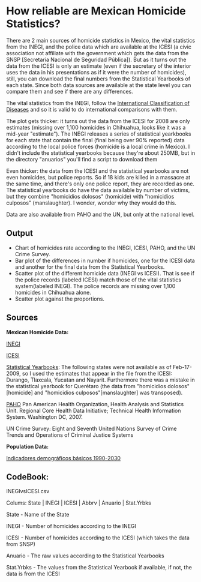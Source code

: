 ﻿How reliable are Mexican Homicide Statistics?
================================================

There are 2 main sources of homicide statistics in Mexico, the vital
statistics from the INEGI, and the police data which are available at
the ICESI (a civic association not affiliate with the
government which gets the data from the SNSP [Secretaría Nacional de Seguridad Pública]). But as it turns out the data from the ICESI is only an estimate
(even if the secretary of the interior uses the data in his presentations
as if it were the number of homicides), 
still, you can download the final numbers from the Statistical Yearbooks of 
each state. Since both data sources are available at the state level you can
compare them and see if there are any differences.

The vital statistics from the INEGI, follow the [International Classification of Diseases](http://www.who.int/classifications/icd/en/) and so it is valid to do international comparisons with them.

The plot gets thicker: it turns out the data from the ICESI for 2008 are only
estimates (missing over 1,100 homicides in Chihuahua, looks like it was a mid-year
"estimate"). The INEGI releases a series of statistical yearkbooks for each state
that contain the final (final being over 90% reported) data according to the local police forces (homicide is a 
local crime in Mexico). I didn't include the statistical yearbooks because they're
about 250MB, but in the directory "anuarios" you'll find a script to download them

Even thicker: the data from the ICESI and the statistical yearbooks are not even 
homicides, but police reports. So if 18 kids are killed in a massacre at the same 
time, and there's only one police report, they are recorded as one. The statistical
yearbooks do have the data available by number of victims, but they combine "homicidios
dolosos" (homicide) with "homicidios culposos" (manslaughter). I wonder, wonder why
they would do this.

Data are also available from PAHO and the UN, but only at the national level.

Output
------
* Chart of homicides rate according to the INEGI, ICESI, PAHO, and the UN Crime Survey.
* Bar plot of the differences in number if homicides, one for the ICESI data and another for the final data from the Statistical Yearbooks.
* Scatter plot of the different homicide data (INEGI vs ICESI). That is see if the police records (labeled ICESI) match those of the vital statistics system(labeled INEGI). The police records are missing over 1,100 homicides in Chihuahua alone.
* Scatter plot against the proportions.

Sources
------
__Mexican Homicide Data:__

[INEGI](http://www.inegi.org.mx/est/contenidos/espanol/proyectos/continuas/vitales/bd/mortalidad/MortalidadGeneral.asp?s=est&c=11144)

[ICESI](http://www.icesi.org.mx/documentos/estadisticas/estadisticas/denuncias_homicidio_doloso_1997_2008.xls)

[Statistical Yearbooks](http://www.inegi.org.mx/est/contenidos/espanol/sistemas/sisnav/selproy.aspx): The following states were not available as of Feb-17-2009, so I used the estimates that appear in the file from the ICESI: Durango, Tlaxcala, Yucatan and Nayarit. Furthermore there was a mistake in the statistical yearbook for Querétaro (the data from "homicidios dolosos"[homicide] and "homicidios culposos"[manslaughter] was transposed).

[PAHO](http://www.paho.org/English/SHA/coredata/tabulator/newTabulator.htm) Pan American Health Organization, Health Analysis and Statistics Unit. Regional Core Health Data Initiative; Technical Health Information System. Washington DC, 2007.

UN Crime Survey: Eight and Seventh United Nations Survey of Crime Trends and Operations of Criminal Justice Systems

__Population Data:__

[Indicadores demográficos básicos 1990-2030](http://www.conapo.gob.mx/index.php?option=com_content&view=article&id=125&Itemid=203)

CodeBook:
---------
INEGIvsICESI.csv

Colums:
State	| INEGI	| ICESI	| Abbrv	| Anuario	| Stat.Yrbks

State - Name of the State

INEGI - Number of homicides according to the INEGI

ICESI - Number of homicides according to the ICESI (which takes the data from SNSP)

Anuario - The raw values according to the Statistical Yearbooks

Stat.Yrbks - The values from the Statistical Yearbook if available, if not, the data is from the ICESI

